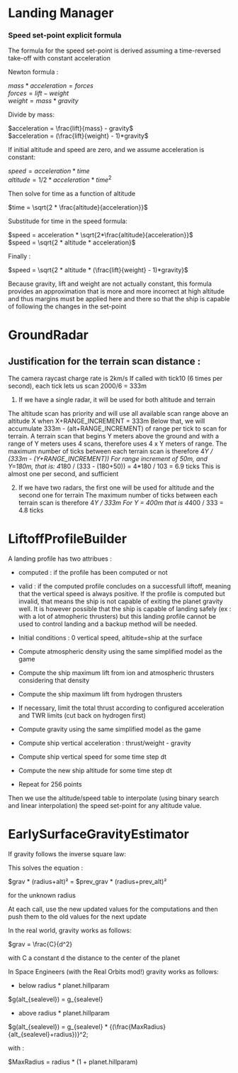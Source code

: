 # Landing Manager


### Speed set-point explicit formula
The formula for the speed set-point is derived assuming a time-reversed take-off with constant acceleration

Newton formula : 

$mass * acceleration = forces$\
$forces = lift - weight$\
$weight = mass * gravity$

Divide by mass:

$acceleration = \frac{lift}{mass} - gravity$\
$acceleration = (\frac{lift}{weight} - 1)*gravity$

If initial altitude and speed are zero, and we assume acceleration is constant:

$speed = acceleration * time$\
$altitude = 1/2 * acceleration * time^2$

Then solve for time as a function of altitude

$time = \sqrt{2 * \frac{altitude}{acceleration}}$
		
Substitude for time in the speed formula:

$speed = acceleration * \sqrt{2*\frac{altitude}{acceleration}}$\
$speed = \sqrt{2 * altitude * acceleration}$

Finally :

$speed = \sqrt{2 * altitude * (\frac{lift}{weight} - 1)*gravity}$

Because gravity, lift and weight are not actually constant, this formula provides an approximation
that is more and more incorrect at high altitude and thus margins must be applied here and there so
that the ship is capable of following the changes in the set-point

# GroundRadar

## Justification for the terrain scan distance :

The camera raycast charge rate is 2km/s
If called with tick10 (6 times per second), each tick lets us scan 2000/6 = 333m

1) If we have a single radar, it will be used for both altitude and terrain
	
The altitude scan has priority and will use all available scan range above an altitude X when X+RANGE_INCREMENT = 333m
Below that, we will accumulate 333m - (alt+RANGE_INCREMENT) of range per tick to scan for terrain.
A terrain scan that begins Y meters above the ground and with a range of Y meters uses 4 scans, therefore uses 4 x Y meters of range.
The maximum number of ticks between each terrain scan is therefore  4*Y / (333m - (Y+RANGE_INCREMENT))
For range increment of 50m, and Y=180m, that is:
4*180 / (333 - (180+50)) = 4*180 / 103 = 6.9 ticks
This is almost one per second, and sufficient


2) If we have two radars, the first one will be used for altitude and the second one for terrain
The maximum number of ticks between each terrain scan is therefore  4*Y / 333m
For Y = 400m that is 4*400 / 333 = 4.8 ticks

# LiftoffProfileBuilder

A landing profile has two attribues :
- computed : if the profile has been computed or not
- valid    : if the computed profile concludes on a successfull liftoff, meaning that the vertical
speed is always positive. If the profile is computed but invalid, that means the ship is not capable
of exiting the planet gravity well. It is however possible that the ship is capable of landing safely
(ex : with a lot of atmopheric thrusters) but this landing profile cannot be used to control landing
and a backup method will be needed.

- Initial conditions : 0 vertical speed, altitude=ship at the surface
- Compute atmospheric density using the same simplified model as the game
- Compute the ship maximum lift from ion and atmospheric thrusters considering that density
- Compute the ship maximum lift from hydrogen thrusters
- If necessary, limit the total thrust according to configured acceleration and TWR limits (cut back on hydrogen first)
- Compute gravity using the same simplified model as the game
- Compute ship vertical acceleration : thrust/weight - gravity
- Compute ship vertical speed for some time step dt
- Compute the new ship altitude for some time step dt
- Repeat for 256 points

Then we use the altitude/speed table to interpolate (using binary search and linear interpolation) the speed set-point for any altitude value.




# EarlySurfaceGravityEstimator

If gravity follows the inverse square law:

This solves the equation :

$grav * (radius+alt)² = $prev_grav * (radius+prev_alt)²

for the unknown radius

At each call, use the new updated values for the computations
and then push them to the old values for the next update

In the real world, gravity works as follows:

$grav = \frac{C}{d^2}

with C a constant
d the distance to the center of the planet

In Space Engineers (with the Real Orbits mod!) gravity works as follows:
- below radius * planet.hillparam

$g(alt_{sealevel}) = g_{sealevel}

- above radius * planet.hillparam

$g(alt_{sealevel}) = g_{sealevel}  * {(\frac{MaxRadius}{alt_{sealevel}+radius})}^2;

with :

$MaxRadius = radius  * (1  +  planet.hillparam)

